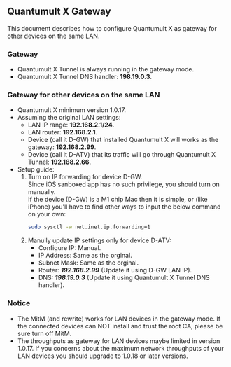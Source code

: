 ## Quantumult X Gateway
This document describes how to configure Quantumult X as gateway for other devices on the same LAN.

### Gateway
* Quantumult X Tunnel is always running in the gateway mode.
* Quantumult X Tunnel DNS handler: **198.19.0.3**.

### Gateway for other devices on the same LAN
* Quantumult X minimum version 1.0.17.
* Assuming the original LAN settings:
  * LAN IP range: **192.168.2.1/24**.
  * LAN router: **192.168.2.1**.
  * Device (call it D-GW) that installed Quantumult X will works as the gateway: **192.168.2.99**.
  * Device (call it D-ATV) that its traffic will go through Quantumult X Tunnel: **192.168.2.66**.
* Setup guide:
  1. Turn on IP forwarding for device D-GW.  
Since iOS sanboxed app has no such privilege, you should turn on manually.  
If the device (D-GW) is a M1 chip Mac then it is simple, or (like iPhone) you'll have to find other ways to input the below command on your own:
     ```bash
     sudo sysctl -w net.inet.ip.forwarding=1
     ```
  2. Manully update IP settings only for device D-ATV:
     * Configure IP: Manual.
     * IP Address: Same as the orginal.
     * Subnet Mask: Same as the orginal.
     * Router: ***192.168.2.99*** (Update it using D-GW LAN IP).
     * DNS: ***198.19.0.3*** (Update it using Quantumult X Tunnel DNS handler).

### Notice
* The MitM (and rewrite) works for LAN devices in the gateway mode. If the connected devices can NOT install and trust the root CA, please be sure turn off MitM.
* The throughputs as gateway for LAN devices maybe limited in version 1.0.17. If you concerns about the maximum network throughputs of your LAN devices you should upgrade to 1.0.18 or later versions.
